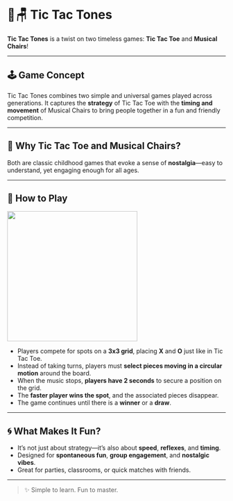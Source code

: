 # 🎵🪑 Tic Tac Tones

**Tic Tac Tones** is a twist on two timeless games: **Tic Tac Toe** and **Musical Chairs**!

---

## 🕹️ Game Concept

Tic Tac Tones combines two simple and universal games played across generations. It captures the **strategy** of Tic Tac Toe with the **timing and movement** of Musical Chairs to bring people together in a fun and friendly competition.

---

## 🎯 Why Tic Tac Toe and Musical Chairs?

Both are classic childhood games that evoke a sense of **nostalgia**—easy to understand, yet engaging enough for all ages.

---



## 🧩 How to Play

<img src=https://github.com/user-attachments/assets/ba38f7a5-3b44-489b-9504-bd2e3f744153 width="300"/></br>

- Players compete for spots on a **3x3 grid**, placing **X** and **O** just like in Tic Tac Toe.
- Instead of taking turns, players must **select pieces moving in a circular motion** around the board.
- When the music stops, **players have 2 seconds** to secure a position on the grid.
- The **faster player wins the spot**, and the associated pieces disappear.
- The game continues until there is a **winner** or a **draw**.

---

## 🌀 What Makes It Fun?

- It’s not just about strategy—it’s also about **speed**, **reflexes**, and **timing**.
- Designed for **spontaneous fun**, **group engagement**, and **nostalgic vibes**.
- Great for parties, classrooms, or quick matches with friends.


---

> ✨ Simple to learn. Fun to master.  

